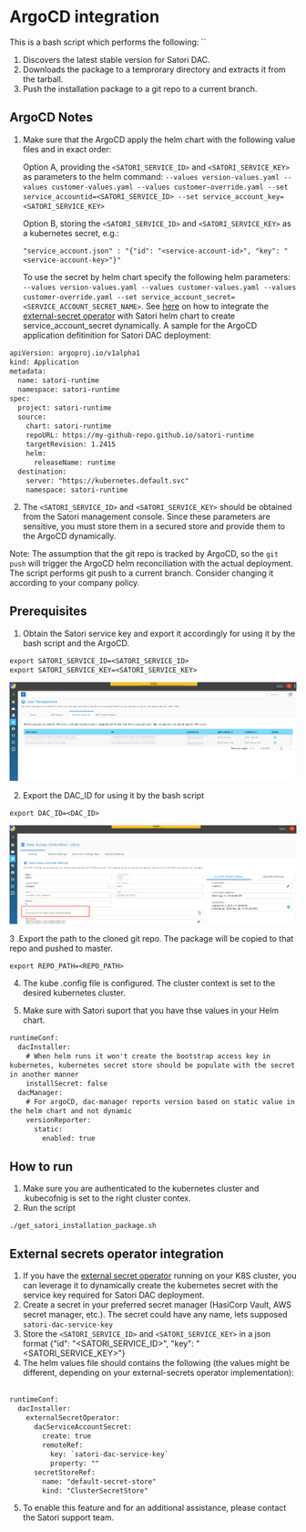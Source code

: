 # ArgoCD integration

This is a bash script which performs the following:  ``

1. Discovers the latest stable version for Satori DAC.  
2. Downloads the package to a temprorary directory and extracts it from the tarball.  
3. Push the installation package to a git repo to a current branch.  

## ArgoCD Notes  

1. Make sure that the ArgoCD apply the helm chart with the following value files and in exact order:  

   Option A, providing  the `<SATORI_SERVICE_ID>` and `<SATORI_SERVICE_KEY>` as parameters to the helm command: `--values version-values.yaml --values customer-values.yaml --values customer-override.yaml --set service_accountid=<SATORI_SERVICE_ID> --set service_account_key=<SATORI_SERVICE_KEY>`

   Option B, storing the `<SATORI_SERVICE_ID>` and `<SATORI_SERVICE_KEY>` as a kubernetes secret, e.g.:
   ```
   "service_account.json" : "{"id": "<service-account-id>", "key": "<service-account-key>"}"
   ```
   To use the secret by helm chart specify the following helm parameters: `--values version-values.yaml --values customer-values.yaml --values customer-override.yaml --set service_account_secret=<SERVICE_ACCOUNT_SECRET_NAME>`.
   See [here](#External-secrets-operator-integration) on how to integrate the [external-secret operator](#External-secrets-operator-integration) with Satori helm chart to create service_account_secret dynamically.
A sample for the ArgoCD application defitinition for Satori DAC deployment:
```
apiVersion: argoproj.io/v1alpha1
kind: Application
metadata:
  name: satori-runtime
  namespace: satori-runtime
spec:
  project: satori-runtime
  source:
    chart: satori-runtime
    repoURL: https://my-github-repo.github.io/satori-runtime
    targetRevision: 1.2415
    helm:
      releaseName: runtime
  destination:
    server: "https://kubernetes.default.svc"
    namespace: satori-runtime
```

2. The `<SATORI_SERVICE_ID>` and `<SATORI_SERVICE_KEY>` should be obtained from the Satori management console. Since these parameters are sensitive, you must store them in a secured store and provide them to the ArgoCD dynamically.


Note: The assumption that the git repo is tracked by ArgoCD, so the `git push` will trigger the ArgoCD helm reconciliation with the actual deployment.  
The script performs git push to a current branch. Consider changing it according to your company policy.

## Prerequisites

1. Obtain the Satori service key and export it accordingly for using it by the bash script and the ArgoCD.
```
export SATORI_SERVICE_ID=<SATORI_SERVICE_ID>
export SATORI_SERVICE_KEY=<SATORI_SERVICE_KEY>
```
![Screenshot](satori-sa.png)

2. Export the DAC_ID for using it by the bash script
```
export DAC_ID=<DAC_ID>
```
![Screenshot](satori-dac-id.png)

3 .Export the path to the cloned git repo. The package will be copied to that repo and pushed to master.
```
export REPO_PATH=<REPO_PATH>
```
4. The kube .config file is configured. The cluster context is set to the desired kubernetes cluster.

5. Make sure with Satori suport that you have thse values in your Helm chart.
```
runtimeConf:
  dacInstaller:
    # When helm runs it won't create the bootstrap access key in kubernetes, kubernetes secret store should be populate with the secret in another manner
    installSecret: false
  dacManager:
    # For argoCD, dac-manager reports version based on static value in the helm chart and not dynamic 
    versionReporter:
      static:
        enabled: true 
```

## How to run
1. Make sure you are authenticated to the kubernetes cluster and .kubecofnig is set to the right cluster contex.
2. Run the script
```
./get_satori_installation_package.sh
```

## External secrets operator integration  

1. If you have the [external secret operator](https://github.com/external-secrets/external-secrets) running on your K8S cluster, you can leverage it to dynamically create the kubernetes secret with the service key required for Satori DAC deployment.  
2. Create a secret in your preferred secret manager (HasiCorp Vault, AWS secret manager, etc.). The secret could have any name, lets supposed `satori-dac-service-key`
3. Store the  `<SATORI_SERVICE_ID>` and `<SATORI_SERVICE_KEY>` in a json format  {"id": "<SATORI_SERVICE_ID>", "key": "<SATORI_SERVICE_KEY>"}  
4. The helm values file should contains the following (the values might be different, depending on your external-secrets operator implementation): 

```

runtimeConf:
  dacInstaller:
    externalSecretOperator:
      dacServiceAccountSecret: 
        create: true
        remoteRef:
          key: `satori-dac-service-key`
          property: ""
      secretStoreRef:
        name: "default-secret-store"
        kind: "ClusterSecretStore"

```
5. To enable this feature and for an additional assistance, please contact the Satori support team.  
